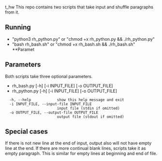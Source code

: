 t_hw
This repo contains two scripts that take input and shuffle paragraphs from it.

## Running

- "python3 rh_python.py" or "chmod +x rh_python.py && ./rh_python.py"
- "bash rh_bash.sh" or "chmod +x rh_bash.sh && ./rh_bash.sh"
**Paramet

## Parameters

Both scripts take three optional parameters.
- rh_bash.py [-h] [-i INPUT_FILE] [-o OUTPUT_FILE]
- rh_python.py [-h] [-i INPUT_FILE] [-o OUTPUT_FILE]
```
  -h, --help            show this help message and exit
  -i INPUT_FILE, --input-file INPUT_FILE
                        input file (stdin if omitted)
  -o OUTPUT_FILE, --output-file OUTPUT_FILE
                        output file (stdout if omitted)
```

## Special cases
If there is not new line at the end of input, output also will not have empty line at the end.
If there are more continual blank lines, scripts take it as empty paragraph. This is similar for empty lines at beginning and end of file.

